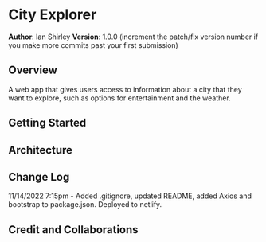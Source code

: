 # City Explorer

**Author**: Ian Shirley
**Version**: 1.0.0 (increment the patch/fix version number if you make more commits past your first submission)

## Overview
A web app that gives users access to information about a city that they want to explore, such as options for entertainment and the weather.

## Getting Started
<!-- What are the steps that a user must take in order to build this app on their own machine and get it running? -->

## Architecture
<!-- Provide a detailed description of the application design. What technologies (languages, libraries, etc) you're using, and any other relevant design information. -->

## Change Log
<!-- Use this area to document the iterative changes made to your application as each feature is successfully implemented. Use time stamps. Here's an example:

01-01-2001 4:59pm - Application now has a fully-functional express server, with a GET route for the location resource. -->
11/14/2022 7:15pm - Added .gitignore, updated README, added Axios and bootstrap to package.json. Deployed to netlify.

## Credit and Collaborations
<!-- Give credit (and a link) to other people or resources that helped you build this application. -->
